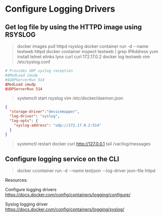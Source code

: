 # Configure Logging Drivers

## Get log file by using the HTTPD image using RSYSLOG

> docker images pull httpd rsyslog
> docker container run -d --name testweb httpd
> docker container inspect testweb | grep IPAddress
> yum install telnet elinks lynx curl
> curl 172.17.0.2
> docker log testweb
> vim /etc/syslog.conf

``` conf
# Provides UDP syslog reception
#$ModLoad imudp
#$UDPServerRun 514
$ModLoad imudp
$UDPServerRun 514
```

> systemctl start rsyslog
> vim /etc/docker/daemon.json

``` json
{
  "storage-driver":"devicemapper",
  "log-driver": "syslog",
  "log-opts": {
    "syslog-address": "udp://172.17.0.2:514"
  }
}
```

> systemctl restart docker
> curl http://127.0.0.1
> tail /var/log/messages

## Configure logging service on the CLI

> docker ccontainer run -d --name testjson --log-driver json-file httpd

Resources:

Configure logging drivers
https://docs.docker.com/config/containers/logging/configure/

Syslog logging driver
https://docs.docker.com/config/containers/logging/syslog/